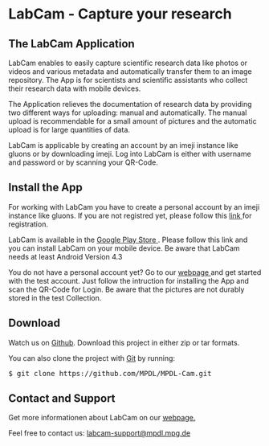 <h1>LabCam - Capture your research</h1>
<h2>The LabCam Application</h2>
<p>LabCam enables to easily capture scientific research data like photos or videos and various metadata and automatically transfer them to an image repository. The App is for scientists and scientific assistants who collect their research data with mobile devices.</p>
<p>The Application relieves the documentation of research data by providing two different ways for uploading: manual and automatically. The manual upload is recommendable for a small amount of pictures and the automatic upload is for large quantities of data.</p>
<p>LabCam is applicable by creating an account by an imeji instance like gluons or by downloading imeji. Log into LabCam is either with username and password or by scanning your QR-Code.</p>
<h2>Install the App</h2>
<p>For working with LabCam you have to create a personal account by an imeji instance like gluons. If you are not registred yet, please follow this <a href="https://gluons.mpdl.mpg.de/imeji/register" target="_blank" title="qa-gluons">link </a> for registration.</p>
<p>LabCam is available in the <a href="https://play.google.com/store/apps/details?id=example.com.mpdlcamera&hl=de" target="_blank" title="Google Play Store">Google Play Store </a>. Please follow this link and you can install LabCam on your mobile device. Be aware that LabCam needs at least Android Version 4.3</p>
<p>You do not have a personal account yet? Go to our  <a href="http://labcam.mpdl.mpg.de/install-mpdl-cam/" target="_blank" title="Testaccount">webpage </a> and get started with the test account. Just follow the intruction for installing the App and scan the QR-Code for Login. Be aware that the pictures are not durably stored in the test Collection.</p>
<h2>Download</h2>
<p>Watch us on <a href="https://github.com/MPDL/MPDL-Cam.git" target="_blank" class="gitwatch">Github</a>. Download this project in either zip or tar formats.</p> 
<p>You can also clone the project with <a href="http://git-scm.com" target="_blank">Git</a> by running:<pre>$ git clone https://github.com/MPDL/MPDL-Cam.git</pre></p>
<h2>Contact and Support</h2>
<p>Get more informationen about LabCam on our <a href="http://labcam.mpdl.mpg.de/" target="_blank" title="LabCam">webpage. </a></p>
<p>Feel free to contact us: <a href="mailto:labcam-support@mpdl.mpg.de" title="contact to labcam">labcam-support@mpdl.mpg.de</a></p>
